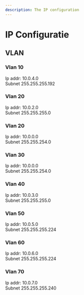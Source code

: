 ```yaml
---
description: The IP configuration
---
```


# IP Configuratie

## VLAN

### Vlan 10

Ip addr: 10.0.4.0   
Subnet 255.255.255.192

### Vlan 20

Ip addr: 10.0.2.0   
Subnet 255.255.255.0

### Vlan 20

Ip addr: 10.0.0.0   
Subnet 255.255.254.0

### Vlan 30

Ip addr: 10.0.0.0   
Subnet 255.255.254.0

### Vlan 40

Ip addr: 10.0.3.0   
Subnet 255.255.255.0

### Vlan 50

Ip addr: 10.0.5.0   
Subnet 255.255.255.224

### Vlan 60

Ip addr: 10.0.6.0   
Subnet 255.255.255.224

### Vlan 70

Ip addr: 10.0.7.0   
Subnet 255.255.255.240

